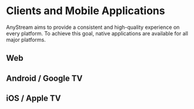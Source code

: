 # Clients and Mobile Applications

AnyStream aims to provide a consistent and high-quality experience on every platform. To achieve this goal, native
applications are available for all major platforms.

## Web

## Android / Google TV

## iOS / Apple TV


